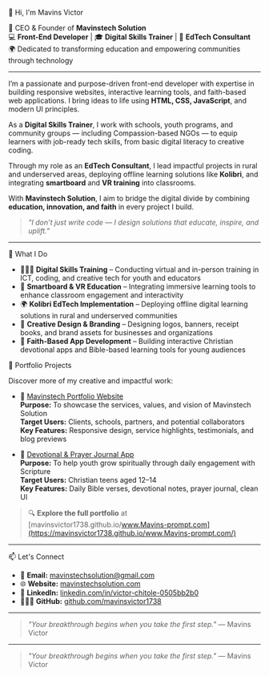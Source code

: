  👋 Hi, I'm Mavins Victor

🚀 CEO & Founder of **Mavinstech Solution**  
💻 **Front-End Developer** | 🎓 **Digital Skills Trainer** | 🧠 **EdTech Consultant**  
🌍 Dedicated to transforming education and empowering communities through technology

---

I’m a passionate and purpose-driven front-end developer with expertise in building responsive websites, interactive learning tools, and faith-based web applications. I bring ideas to life using **HTML, CSS, JavaScript**, and modern UI principles.

As a **Digital Skills Trainer**, I work with schools, youth programs, and community groups — including Compassion-based NGOs — to equip learners with job-ready tech skills, from basic digital literacy to creative coding.

Through my role as an **EdTech Consultant**, I lead impactful projects in rural and underserved areas, deploying offline learning solutions like **Kolibri**, and integrating **smartboard** and **VR training** into classrooms.

With **Mavinstech Solution**, I aim to bridge the digital divide by combining **education, innovation, and faith** in every project I build.

> _"I don’t just write code — I design solutions that educate, inspire, and uplift."_


---

 💼 What I Do

- 👨🏾‍🏫 **Digital Skills Training** – Conducting virtual and in-person training in ICT, coding, and creative tech for youth and educators  
- 🧠 **Smartboard & VR Education** – Integrating immersive learning tools to enhance classroom engagement and interactivity  
- 🌍 **Kolibri EdTech Implementation** – Deploying offline digital learning solutions in rural and underserved communities  
- 🎨 **Creative Design & Branding** – Designing logos, banners, receipt books, and brand assets for businesses and organizations  
- 🙏 **Faith-Based App Development** – Building interactive Christian devotional apps and Bible-based learning tools for young audiences  


 📌 Portfolio Projects

Discover more of my creative and impactful work:

- 💼 [Mavinstech Portfolio Website](https://mavinsvictor1738.github.io/Mavinstech-solution-portfolio/)  
  **Purpose:** To showcase the services, values, and vision of Mavinstech Solution  
  **Target Users:** Clients, schools, partners, and potential collaborators  
  **Key Features:** Responsive design, service highlights, testimonials, and blog previews


- 📲 [Devotional & Prayer Journal App](https://mavinsvictor1738.github.io/Ganze-Kaloleni-Devotional-App/)  
  **Purpose:** To help youth grow spiritually through daily engagement with Scripture  
  **Target Users:** Christian teens aged 12–14  
  **Key Features:** Daily Bible verses, devotional notes, prayer journal, clean UI

> 🔍 **Explore the full portfolio** at [mavinsvictor1738.github.io/www.Mavins-prompt.com](https://mavinsvictor1738.github.io/www.Mavins-prompt.com/)

---

📫 Let's Connect

- 📧 **Email:** [mavinstechsolution@gmail.com](mailto:mavinstechsolution@gmail.com)  
- 🌐 **Website:** [mavinstechsolution.com](https://mavinsvictor1738.github.io/www.mavinstechsolution.com/)  
- 💼 **LinkedIn:** [linkedin.com/in/victor-chitole-0505bb2b0](https://www.linkedin.com/in/victor-chitole-0505bb2b0)  
- 🧑🏾‍💻 **GitHub:** [github.com/mavinsvictor1738](https://github.com/mavinsvictor1738)

---

> _"Your breakthrough begins when you take the first step."_ — Mavins Victor

---

> _"Your breakthrough begins when you take the first step."_ — Mavins Victor


